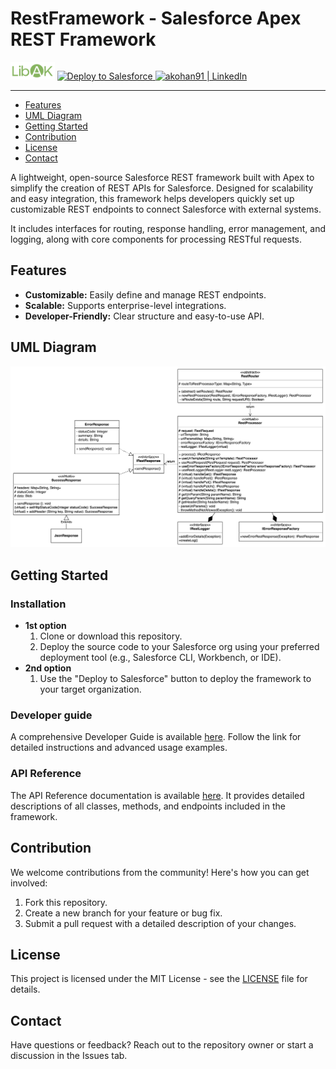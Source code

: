 # RestFramework - Salesforce Apex REST Framework

<span>
  <img
    alt="Deploy to Salesforce"
    src="assets/small_logo.png"
    height="28px"
  >
</span>
<a href="https://githubsfdeploy.herokuapp.com?owner=akohan91&repo=Libak_RestFramework&ref=main">
  <img
    alt="Deploy to Salesforce"
    src="https://raw.githubusercontent.com/afawcett/githubsfdeploy/master/deploy.png"
    height="28px"
  >
</a>
<a href="https://www.linkedin.com/pulse/mastering-rest-framework-building-robust-restful-web-apex-andrei-wefqe">
  <img
    alt="akohan91 | LinkedIn"
    src="https://cdn.simpleicons.org/linkedin/black/white"
    height="28px"
  >
</a>

---

- [Features](#features)
- [UML Diagram](#uml-diagram)
- [Getting Started](#getting-started)
- [Contribution](#contribution)
- [License](#license)
- [Contact](#contact)

A lightweight, open-source Salesforce REST framework built with Apex to simplify the creation of REST APIs for Salesforce. Designed for scalability and easy integration, this framework helps developers quickly set up customizable REST endpoints to connect Salesforce with external systems.

It includes interfaces for routing, response handling, error management, and logging, along with core components for processing RESTful requests.

## Features

- **Customizable:** Easily define and manage REST endpoints.
- **Scalable:** Supports enterprise-level integrations.
- **Developer-Friendly:** Clear structure and easy-to-use API.

## UML Diagram

![RestFramework UML diagram](assets/RestFrameworkUML.png)

## Getting Started

### Installation

- **1st option**
  1. Clone or download this repository.
  2. Deploy the source code to your Salesforce org using your preferred deployment tool (e.g., Salesforce CLI, Workbench, or IDE).
- **2nd option**
  1. Use the "Deploy to Salesforce" button to deploy the framework to your target organization.

### Developer guide

A comprehensive Developer Guide is available [here](Developer_Guide.md). Follow the link for detailed instructions and advanced usage examples.

### API Reference

The API Reference documentation is available [here](API_Reference.md). It provides detailed descriptions of all classes, methods, and endpoints included in the framework.

## Contribution

We welcome contributions from the community! Here's how you can get involved:

1. Fork this repository.
2. Create a new branch for your feature or bug fix.
3. Submit a pull request with a detailed description of your changes.


## License

This project is licensed under the MIT License - see the [LICENSE](LICENSE) file for details.


## Contact

Have questions or feedback? Reach out to the repository owner or start a discussion in the Issues tab.